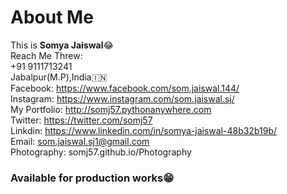 # About Me
This is <b>Somya Jaiswal</b>😂<br>
Reach Me Threw:<br>
  +91 9111713241<br>
  Jabalpur(M.P),India🇮🇳<br>
  Facebook: https://www.facebook.com/som.jaiswal.144/<br>
  Instagram: https://www.instagram.com/som.jaiswal.sj/<br>
  My Portfolio: http://somj57.pythonanywhere.com<br>
  Twitter: https://twitter.com/somj57<br>
  Linkdin: https://www.linkedin.com/in/somya-jaiswal-48b32b19b/<br>
  Email: som.jaiswal.sj1@gmail.com<br>
  Photography: somj57.github.io/Photography
### Available for production works😁<br>
  
 
